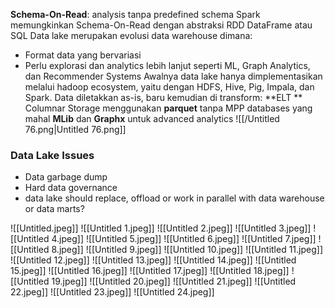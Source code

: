 **Schema-On-Read**: analysis tanpa predefined schema
Spark memungkinkan Schema-On-Read dengan abstraksi RDD DataFrame atau SQL
Data lake merupakan evolusi data warehouse dimana:
- Format data yang bervariasi
- Perlu explorasi dan analytics lebih lanjut seperti ML, Graph Analytics, dan Recommender Systems
Awalnya data lake hanya dimplementasikan melalui hadoop ecosystem, yaitu dengan HDFS, Hive, Pig, Impala, dan Spark.
Data diletakkan as-is, baru kemudian di transform: **ELT **
Columnar Storage menggunakan **parquet** tanpa MPP databases yang mahal
**MLib** dan **Graphx** untuk advanced analytics
![[/Untitled 76.png|Untitled 76.png]]
### Data Lake Issues
- Data garbage dump
- Hard data governance
- data lake should replace, offload or work in parallel with data warehouse or data marts?
  
  
![[Untitled.jpeg]]
![[Untitled 1.jpeg]]
![[Untitled 2.jpeg]]
![[Untitled 3.jpeg]]
![[Untitled 4.jpeg]]
![[Untitled 5.jpeg]]
![[Untitled 6.jpeg]]
![[Untitled 7.jpeg]]
![[Untitled 8.jpeg]]
![[Untitled 9.jpeg]]
![[Untitled 10.jpeg]]
![[Untitled 11.jpeg]]
![[Untitled 12.jpeg]]
![[Untitled 13.jpeg]]
![[Untitled 14.jpeg]]
![[Untitled 15.jpeg]]
![[Untitled 16.jpeg]]
![[Untitled 17.jpeg]]
![[Untitled 18.jpeg]]
![[Untitled 19.jpeg]]
![[Untitled 20.jpeg]]
![[Untitled 21.jpeg]]
![[Untitled 22.jpeg]]
![[Untitled 23.jpeg]]
![[Untitled 24.jpeg]]